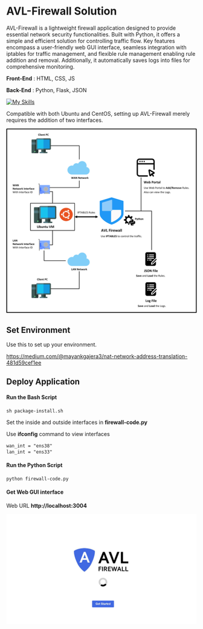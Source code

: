 # AVL-Firewall Solution

AVL-Firewall is a lightweight firewall application designed to provide essential network security functionalities. Built with Python, it offers a simple and efficient solution for controlling traffic flow. Key features encompass a user-friendly web GUI interface, seamless integration with iptables for traffic management, and flexible rule management enabling rule addition and removal. Additionally, it automatically saves logs into files for comprehensive monitoring.

**Front-End** : HTML, CSS, JS

**Back-End** : Python, Flask, JSON

[![My Skills](https://skillicons.dev/icons?i=html,css,js,python,flask)](https://skillicons.dev)

Compatible with both Ubuntu and CentOS, setting up AVL-Firewall merely requires the addition of two interfaces.

![](https://github.com/chathuracsd/Project-Images/blob/main/AVL-FW-Diagram.jpg)

## Set Environment

Use this to set up your environment.

https://medium.com/@mayankgajera3/nat-network-address-translation-481d59cef1ee

## Deploy Application

#### Run the Bash Script

```
sh package-install.sh
```

Set the inside and outside interfaces in **firewall-code.py**

Use **ifconfig** command to view interfaces

```
wan_int = "ens38"
lan_int = "ens33"

```

#### Run the Python Script

```
python firewall-code.py
```

#### Get Web GUI interface

Web URL **http://localhost:3004**

![](https://github.com/chathuracsd/Project-Images/blob/main/AVL-Firewall-Start.jpg)

